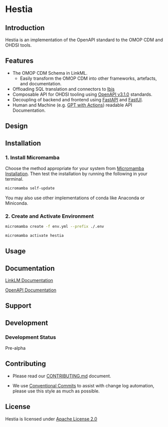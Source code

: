 # Hestia

## Introduction

Hestia is an implementation of the OpenAPI standard to the OMOP CDM and OHDSI tools.

## Features

- The OMOP CDM Schema in LinkML.
    - Easily transform the OMOP CDM into other frameworks, artefacts, and documentation.
- Offloading SQL translation and connectors to [Ibis](https://github.com/ibis-project/ibis)
- Composable API for OHDSI tooling using [OpenAPI v3.1.0](https://spec.openapis.org/oas/latest.html) standards.
- Decoupling of backend and frontend using [FastAPI](https://github.com/tiangolo/fastapi) and [FastUI](https://github.com/pydantic/FastUI).
- Human and Machine (e.g. [GPT with Actions](https://platform.openai.com/docs/actions/introduction)) readable API Documentation.


## Design


## Installation

### 1. Install Micromamba

Choose the method appropriate for your system from [Micromamba Installation](https://mamba.readthedocs.io/en/latest/installation/micromamba-installation.html). Then test the installation by running the following in your terminal.

```bash
micromamba self-update
```

You may also use other implementations of conda like Anaconda or Miniconda.

### 2. Create and Activate Environment

```bash
micromamba create -f env.yml --prefix ./.env
```

```bash
micromamba activate hestia
```



## Usage

## Documentation

[LinkLM Documentation](https://linkml.io/linkml/)

[OpenAPI Documentation](https://spec.openapis.org/oas/latest.html)

## Support



## Development
### Development Status
Pre-alpha 



## Contributing

- Please read our [CONTRIBUTING.md](.github/CONTRIBUTING.md) document.

- We use [Conventional Commits](https://www.conventionalcommits.org/en/v1.0.0-beta.2/) to assist with change log automation, please use this style as much as possible.

## License
Hestia is licensed under [Apache License 2.0](./LICENSE)
